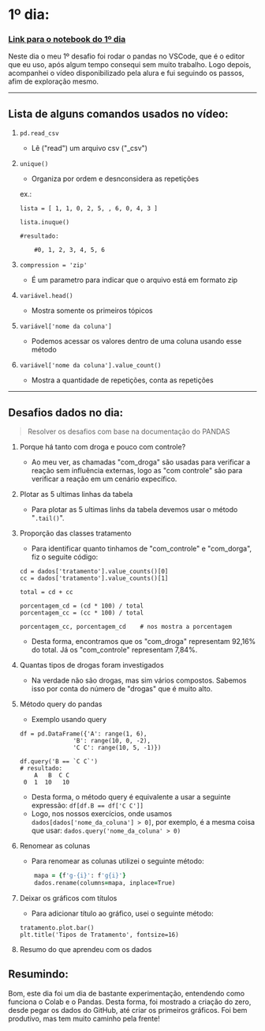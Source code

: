 # 1º dia:
### [Link para o notebook do 1º dia](https://github.com/BEp0/imersaodados3/blob/main/arquivos_calab/dia01.ipynb)
Neste dia o meu 1º desafio foi rodar o pandas no VSCode, que é o editor que eu uso, após algum tempo consequi sem muito trabalho.
Logo depois, acompanhei o vídeo disponibilizado pela alura e fui seguindo os passos, afim de exploração mesmo.

---

## Lista de alguns comandos usados no vídeo:

1. `pd.read_csv`
    
    - Lê ("read") um arquivo csv ("_csv")

2. `unique()`
    - Organiza por ordem e desnconsidera as repetições
    
    ex.: 

    ```
    lista = [ 1, 1, 0, 2, 5, , 6, 0, 4, 3 ]
    
    lista.inuque()

    #resultado:

        #0, 1, 2, 3, 4, 5, 6

3. `compression = 'zip'`
    - É um parametro para indicar que o arquivo está em formato zip

4. `variável.head()`
    - Mostra somente os primeiros tópicos

5. `variável['nome da coluna']`
    - Podemos acessar os valores dentro de uma coluna usando esse método

6. `variável['nome da coluna'].value_count()`
    - Mostra a quantidade de repetições, conta as repetições

---

## Desafios dados no dia:

> Resolver os desafios com base na documentação do PANDAS

1. Porque há tanto com droga e pouco com controle? 
    - Ao meu ver, as chamadas "com_droga" são usadas para verificar a reação sem influência externas, logo as "com controle" são para verificar a reação em um cenário expecífico.

2. Plotar as 5 ultimas linhas da tabela 
    - Para plotar as 5 ultimas linhs da tabela devemos usar o método "`.tail()`".

3. Proporção das classes tratamento 
    - Para identificar quanto tinhamos de "com_controle" e "com_dorga", fiz o seguite código:
    
    ```
    cd = dados['tratamento'].value_counts()[0]
    cc = dados['tratamento'].value_counts()[1]

    total = cd + cc

    porcentagem_cd = (cd * 100) / total
    porcentagem_cc = (cc * 100) / total

    porcentagem_cc, porcentagem_cd    # nos mostra a porcentagem
    ```
    - Desta forma, encontramos que os "com_droga" representam 92,16% do total. Já os "com_controle" representam 7,84%.

4. Quantas tipos de drogas foram investigados 
    - Na verdade não são drogas, mas sim vários compostos. Sabemos isso por conta do número de "drogas" que é muito alto.

5. Método query do pandas 
    - Exemplo usando query
    
    ```
    df = pd.DataFrame({'A': range(1, 6),
                   'B': range(10, 0, -2),
                   'C C': range(10, 5, -1)})

    df.query('B == `C C`')
   # resultado: 
        A   B  C C
     0  1  10   10
    ```
    
    - Desta forma, o método query é equivalente a usar a seguinte expressão: `df[df.B == df['C C']]`
    - Logo, nos nossos exercícios, onde usamos `dados[dados['nome_da_coluna'] > 0]`, por exemplo, é a mesma coisa que usar: `dados.query('nome_da_coluna' > 0)`

6. Renomear as colunas 
    - Para renomear as colunas utilizei o seguinte método:
    
    ```for i in range(0, 35):
        mapa = {f'g-{i}': f'g{i}'}
        dados.rename(columns=mapa, inplace=True)
    ```
7. Deixar os gráficos com títulos 
    - Para adicionar título ao gráfico, usei o seguinte método:

    ```
    tratamento.plot.bar()
    plt.title('Tipos de Tratamento', fontsize=16)
    ```
8. Resumo do que aprendeu com os dados 


## Resumindo:
Bom, este dia foi um dia de bastante experimentação, entendendo como funciona o Colab e o Pandas. Desta forma, foi mostrado a criação do zero, desde pegar os dados do GitHub, até criar os primeiros gráficos. Foi bem produtivo, mas tem muito caminho pela frente!

